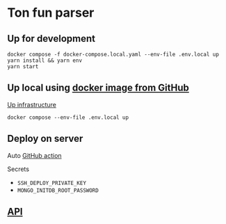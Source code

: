 # Ton fun parser
## Up for development
```shell
docker compose -f docker-compose.local.yaml --env-file .env.local up
yarn install && yarn env
yarn start
```

## Up local using [docker image from GitHub](https://github.com/kokkekpek/ton-fun-parser/pkgs/container/ton-fun-parser)
[Up infrastructure](https://github.com/kokkekpek/ton-fun-infrastructure#readme)
```shell
docker compose --env-file .env.local up
```

## Deploy on server
Auto [GitHub action](https://github.com/kokkekpek/ton-fun-parser/actions/workflows/deploy.yml)

Secrets
* `SSH_DEPLOY_PRIVATE_KEY`
* `MONGO_INITDB_ROOT_PASSWORD`

## [API](API.md)